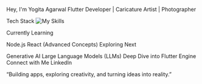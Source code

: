 Hey, I'm Yogita Agarwal
Flutter Developer | Caricature Artist | Photographer

Tech Stack
![My Skills](https://skillicons.dev/icons?i=flutter,dart,html,css,figma,vite,react)  

Currently Learning

Node.js
React (Advanced Concepts)
Exploring Next

Generative AI
Large Language Models (LLMs)
Deep Dive into Flutter Engine
Connect with Me
LinkedIn

“Building apps, exploring creativity, and turning ideas into reality.”
